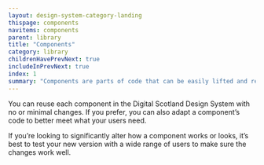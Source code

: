 ```yaml
---
layout: design-system-category-landing
thispage: components
navitems: components
parent: library
title: "Components"
category: library
childrenHavePrevNext: true
includeInPrevNext: true
index: 1
summary: "Components are parts of code that can be easily lifted and reused. They’re usually self-contained elements of a website, such as a banner, breadcrumb or footer."
---
```



You can reuse each component in the Digital Scotland Design System with no or minimal changes. If you prefer, you can also adapt a component’s code to better meet what your users need.

If you’re looking to significantly alter how a component works or looks, it’s best to test your new version with a wide range of users to make sure the changes work well.
